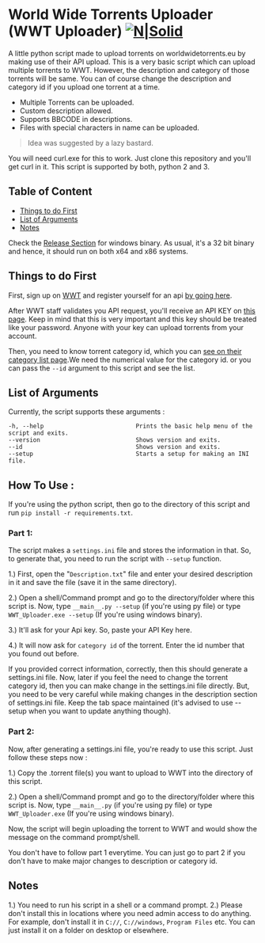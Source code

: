 # World Wide Torrents Uploader (WWT Uploader) [![N|Solid](http://i.imgur.com/RwF2IVH.png)](http://worldwidetorrents.eu/)

A little python script made to upload torrents on worldwidetorrents.eu by making use of their API upload. This is a very basic script which can upload multiple torrents to WWT. However, the description and category of those torrents will be same. You can of course change the description and category id if you upload one torrent at a time.

  - Multiple Torrents can be uploaded.
  - Custom description allowed.
  - Supports BBCODE in descriptions.
  - Files with special characters in name can be uploaded.

> Idea was suggested by a lazy bastard.

You will need curl.exe for this to work. Just clone this repository and you'll get curl in it. This script is supported by both, python 2 and 3.

## Table of Content

* [Things to do First](#things-to-do-first)
* [List of Arguments](#list-of-arguments)
* [Notes](#notes)

Check the [Release Section](https://github.com/Xonshiz/WWT-Uploader/releases) for windows binary. As usual, it's a 32 bit binary and hence, it should run on both x64 and x86 systems.

## Things to do First
First, sign up on [WWT](https://worldwidetorrents.eu/account-login-signup.php) and register yourself for an api [by going here](http://worldwidetorrents.eu/api/).

After WWT staff validates you API request, you'll receive an API KEY on [this page](http://worldwidetorrents.eu/api/). Keep in mind that this is very important and this key should be treated like your password. Anyone with your key can upload torrents from your account.

Then, you need to know torrent category id, which you can [see on their category list page](http://worldwidetorrents.eu/catlist.php).We need the numerical value for the category id. or you can pass the `--id` argument to this script and see the list.

## List of Arguments
Currently, the script supports these arguments :
```
-h, --help                          Prints the basic help menu of the script and exits.
--version                           Shows version and exits.
--id                                Shows version and exits.
--setup                             Starts a setup for making an INI file.
```

## How To Use :

If you're using the python script, then go to the directory of this script and run `pip install -r requirements.txt`.

### Part 1:
The script makes a `settings.ini` file and stores the information in that. So, to generate that, you need to run the script with `--setup` function.

1.) First, open the "`Description.txt`" file and enter your desired description in it and save the file (save it in the same directory).

2.) Open a shell/Command prompt and go to the directory/folder where this script is. Now, type `__main__.py --setup` (if you're using py file) or type `WWT_Uploader.exe --setup` (If you're using windows binary).

3.) It'll ask for your Api key. So, paste your API Key here.

4.) It will now ask for `category id` of the torrent. Enter the id number that you found out before.

If you provided correct information, correctly, then this should generate a settings.ini file. Now, later if you feel the need to change the torrent category id, then you can make change in the settings.ini file directly. But, you need to be very careful while making changes in the description section of settings.ini file. Keep the tab space maintained (it's advised to use --setup when you want to update anything though).

### Part 2:
Now, after generating a settings.ini file, you're ready to use this script. Just follow these steps now :

1.) Copy the .torrent file(s) you want to upload to WWT into the directory of this script.

2.) Open a shell/Command prompt and go to the directory/folder where this script is. Now, type `__main__.py` (if you're using py file) or type `WWT_Uploader.exe` (If you're using windows binary).

Now, the script will begin uploading the torrent to WWT and would show the message on the command prompt/shell.

You don't have to follow part 1 everytime. You can just go to part 2 if you don't have to make major changes to description or category id.

## Notes
1.) You need to run his script in a shell or a command prompt.
2.) Please don't install this in locations where you need admin access to do anything. For example, don't install it in `C://`, `C://windows`, `Program Files` etc. You can just install it on a folder on desktop or elsewhere.